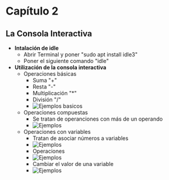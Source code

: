 # Capítulo 2

## La Consola Interactiva

* **Intalación de idle**
  * Abrir Terminal y poner "sudo apt install idle3"
  * Poner el siguiente comando "idle"
* **Utilización de la consola interactiva**
  * Operaciones básicas
    * Suma "+"
    * Resta "-"
    * Multiplicación "*"
    * División "/"
    * ![Ejemplos basicos](/home/gabriel/Escritorio/ejercicios_moodle/documentacion_capitulo_2/imagenes/captura_ejemplo_basico_idle.png)
  * Operaciones compuestas
    * Se tratan de operanciones con más de un operando
    * ![Ejemplos](/home/gabriel/Escritorio/ejercicios_moodle/documentacion_capitulo_2/imagenes/Ejemplo.png)
  * Operaciones con variables
    * Tratan de asociar números a variables
    * ![Ejemplos](/home/gabriel/Escritorio/ejercicios_moodle/documentacion_capitulo_2/imagenes/Ejemplos.png)
    * Operaciones
    * ![Ejemplos](/home/gabriel/Escritorio/ejercicios_moodle/documentacion_capitulo_2/imagenes/Ejemplos_operaciones.png)
    * Cambiar el valor de una variable
    * ![Ejemplos](/home/gabriel/Escritorio/ejercicios_moodle/documentacion_capitulo_2/imagenes/Ejemplos_cambios.png)